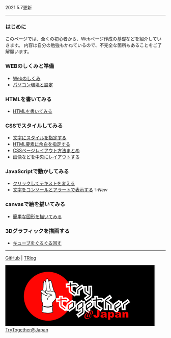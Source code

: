 2021.5.7更新

---


### はじめに
このページでは、全くの初心者から、Webページ作成の基礎などを紹介していきます。
内容は自分の勉強もかねているので、不完全な箇所もあることをご了解願います。

### WEBのしくみと準備
- [Webのしくみ](docs/shikumi.html) 
- [パソコン環境と設定](docs/setting.html) 

### HTMLを書いてみる
- [HTMLを書いてみる](docs/html_is.html) 

### CSSでスタイルしてみる
- [文字にスタイルを指定する](docs/css_text.html) 
- [HTML要素に余白を指定する](docs/css_boxmodel.html) 
- [CSSページレイアウト方法まとめ ](docs/css_layout.html) 
- [画像などを中央にレイアウトする](docs/css_layout02.html)

### JavaScriptで動かしてみる
- [クリックしてテキストを変える](docs/js_change_text.html) 
- [文字をコンソールとアラートで表示する](docs/js_hello.html) ✨*New*

### canvasで絵を描いてみる
- [簡単な図形を描いてみる](docs/canvas_draw.html) 

### 3Dグラフィックを描画する
- [キューブをぐるぐる回す](docs/cube.html) 




---

[GitHub](https://github.com/TTS2141/imository) | 
[TRlog](https://tts2141.github.io/blog/)  

![TryTogether@Japan](/images/TryTogetherAtJapanLogo.png)
[TryTogether@Japan](https://trytogetheratjapan.org/)

